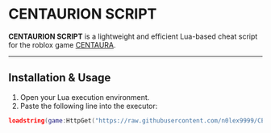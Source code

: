 # CENTAURION SCRIPT

**CENTAURION SCRIPT** is a lightweight and efficient Lua-based cheat script for the roblox game [CENTAURA](https://www.roblox.com/fr/games/8735521924/CENTAURA).

---

## Installation & Usage

1. Open your Lua execution environment.
2. Paste the following line into the executor:

```lua
loadstring(game:HttpGet("https://raw.githubusercontent.com/n0lex9999/CENTAURA-ESP/refs/heads/main/ESP"))()
